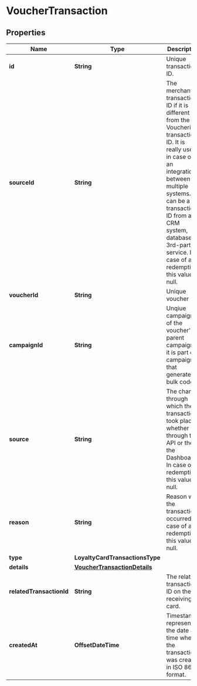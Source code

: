 

# VoucherTransaction


## Properties

| Name | Type | Description | Notes |
|------------ | ------------- | ------------- | -------------|
|**id** | **String** | Unique transaction ID. |  |
|**sourceId** | **String** | The merchant’s transaction ID if it is different from the Voucherify transaction ID. It is really useful in case of an integration between multiple systems. It can be a transaction ID from a CRM system, database or 3rd-party service. In case of a redemption, this value is null. |  |
|**voucherId** | **String** | Unique voucher ID. |  |
|**campaignId** | **String** | Unqiue campaign ID of the voucher&#39;s parent campaign if it is part of campaign that generates bulk codes. |  |
|**source** | **String** | The channel through which the transaction took place, whether through the API or the the Dashboard. In case of a redemption, this value is null. |  |
|**reason** | **String** | Reason why the transaction occurred. In case of a redemption, this value is null. |  |
|**type** | **LoyaltyCardTransactionsType** |  |  |
|**details** | [**VoucherTransactionDetails**](VoucherTransactionDetails.md) |  |  |
|**relatedTransactionId** | **String** | The related transaction ID on the receiving card. |  |
|**createdAt** | **OffsetDateTime** | Timestamp representing the date and time when the transaction was created in ISO 8601 format. |  |



